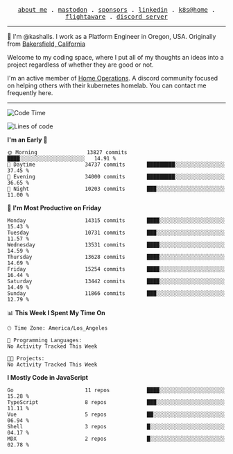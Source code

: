 <p align="center">
  <samp>
    <a href="https://jordanjones.org/">about me</a> .
    <a rel="me" href="https://mastodon.social/@kashall">mastodon</a> .
    <a href="https://github.com/sponsors/kashalls">sponsors</a> .
    <a href="https://linkedin.com/in/jordpjones">linkedin</a> .
    <a href="https://github.com/kashalls/home-cluster">k8s@home</a> .
    <a href="https://flightaware.com/adsb/stats/user/kashalls">flightaware</a> .
    <a href="https://discord.gg/V2WrCfqba9">discord server</a>
  </samp>
</p>

----------------------------------------------------------------

:wave: I'm @kashalls. I work as a Platform Engineer in Oregon, USA. Originally from [Bakersfield, California](https://maps.app.goo.gl/QQMtywTWghpXB6Tu6)

Welcome to my coding space, where I put all of my thoughts an ideas into a project regardless of whether they are good or not.

I'm an active member of [Home Operations](https://discord.gg/home-operations). A discord community focused on helping others with their kubernetes homelab. You can contact me frequently here.

----------------------------------------------------------------
<!--START_SECTION:waka-->
![Code Time](http://img.shields.io/badge/Code%20Time-2%2C484%20hrs%2039%20mins-blue)

![Lines of code](https://img.shields.io/badge/From%20Hello%20World%20I%27ve%20Written-13.3%20million%20lines%20of%20code-blue)

**I'm an Early 🐤** 

```text
🌞 Morning                13827 commits       ████░░░░░░░░░░░░░░░░░░░░░   14.91 % 
🌆 Daytime                34737 commits       █████████░░░░░░░░░░░░░░░░   37.45 % 
🌃 Evening                34000 commits       █████████░░░░░░░░░░░░░░░░   36.65 % 
🌙 Night                  10203 commits       ███░░░░░░░░░░░░░░░░░░░░░░   11.00 % 
```
📅 **I'm Most Productive on Friday** 

```text
Monday                   14315 commits       ████░░░░░░░░░░░░░░░░░░░░░   15.43 % 
Tuesday                  10731 commits       ███░░░░░░░░░░░░░░░░░░░░░░   11.57 % 
Wednesday                13531 commits       ████░░░░░░░░░░░░░░░░░░░░░   14.59 % 
Thursday                 13628 commits       ████░░░░░░░░░░░░░░░░░░░░░   14.69 % 
Friday                   15254 commits       ████░░░░░░░░░░░░░░░░░░░░░   16.44 % 
Saturday                 13442 commits       ████░░░░░░░░░░░░░░░░░░░░░   14.49 % 
Sunday                   11866 commits       ███░░░░░░░░░░░░░░░░░░░░░░   12.79 % 
```


📊 **This Week I Spent My Time On** 

```text
🕑︎ Time Zone: America/Los_Angeles

💬 Programming Languages: 
No Activity Tracked This Week

🐱‍💻 Projects: 
No Activity Tracked This Week
```

**I Mostly Code in JavaScript** 

```text
Go                       11 repos            ████░░░░░░░░░░░░░░░░░░░░░   15.28 % 
TypeScript               8 repos             ███░░░░░░░░░░░░░░░░░░░░░░   11.11 % 
Vue                      5 repos             ██░░░░░░░░░░░░░░░░░░░░░░░   06.94 % 
Shell                    3 repos             █░░░░░░░░░░░░░░░░░░░░░░░░   04.17 % 
MDX                      2 repos             █░░░░░░░░░░░░░░░░░░░░░░░░   02.78 % 
```




<!--END_SECTION:waka-->
